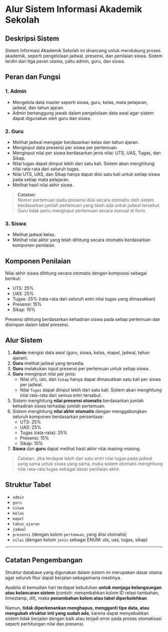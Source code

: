 # Alur Sistem Informasi Akademik Sekolah

## Deskripsi Sistem
Sistem Informasi Akademik Sekolah ini dirancang untuk mendukung proses akademik, seperti pengelolaan jadwal, presensi, dan penilaian siswa. Sistem terdiri dari tiga peran utama, yaitu admin, guru, dan siswa.

## Peran dan Fungsi

### 1. Admin
- Mengelola data master seperti siswa, guru, kelas, mata pelajaran, jadwal, dan tahun ajaran.
- Admin bertanggung jawab dalam pengelolaan data awal agar sistem dapat digunakan oleh guru dan siswa.

### 2. Guru
- Melihat jadwal mengajar berdasarkan kelas dan tahun ajaran.
- Menginput data presensi per siswa per pertemuan.
- Menginput nilai per siswa berdasarkan jenis nilai: UTS, UAS, Tugas, dan Sikap.
- Nilai tugas dapat diinput lebih dari satu kali. Sistem akan menghitung nilai rata-rata dari seluruh tugas.
- Nilai UTS, UAS, dan Sikap hanya dapat diisi satu kali untuk setiap siswa pada setiap mata pelajaran.
- Melihat hasil nilai akhir siswa.

> **Catatan:**  
> Nomor pertemuan pada presensi diisi secara otomatis oleh sistem berdasarkan jumlah pertemuan yang telah ada untuk jadwal tersebut. Guru tidak perlu menginput pertemuan secara manual di form.

### 3. Siswa
- Melihat jadwal kelas.
- Melihat nilai akhir yang telah dihitung secara otomatis berdasarkan komponen penilaian.

## Komponen Penilaian
Nilai akhir siswa dihitung secara otomatis dengan komposisi sebagai berikut:

- UTS: 25%
- UAS: 25%
- Tugas: 25% (rata-rata dari seluruh entri nilai tugas yang dimasukkan)
- Presensi: 15%
- Sikap: 10%

Presensi dihitung berdasarkan kehadiran siswa pada setiap pertemuan dan disimpan dalam tabel presensi.

## Alur Sistem

1. **Admin** mengisi data awal (guru, siswa, kelas, mapel, jadwal, tahun ajaran).
2. **Guru** melihat jadwal yang tersedia.
3. **Guru** melakukan input presensi per pertemuan untuk setiap siswa.
4. **Guru** menginput nilai per jenis:
   - Nilai `UTS`, `UAS`, dan `Sikap` hanya dapat dimasukkan satu kali per siswa per jadwal.
   - Nilai `Tugas` dapat diinput lebih dari satu kali. Sistem akan menghitung nilai rata-rata dari semua entri tersebut.
5. Sistem menghitung **nilai presensi otomatis** berdasarkan jumlah kehadiran siswa terhadap jumlah pertemuan.
6. Sistem menghitung **nilai akhir otomatis** dengan menggabungkan seluruh komponen berdasarkan persentase:
   - UTS: 25%
   - UAS: 25%
   - Tugas (rata-rata): 25%
   - Presensi: 15%
   - Sikap: 10%
7. **Siswa** dan **guru** dapat melihat hasil akhir nilai masing-masing.

> Catatan: Jika terdapat lebih dari satu entri nilai tugas pada jadwal yang sama untuk siswa yang sama, maka sistem otomatis menghitung nilai rata-rata tugas sebagai dasar penilaian akhir.

## Struktur Tabel
- `admin`
- `guru`
- `siswa`
- `kelas`
- `mapel`
- `tahun_ajaran`
- `jadwal`
- `presensi` (dengan kolom `pertemuan`, yang diisi otomatis)
- `nilai` (dengan kolom `jenis` sebagai ENUM: uts, uas, tugas, sikap)

---

## Catatan Pengembangan
Struktur database yang digunakan dalam sistem ini merupakan dasar utama agar seluruh fitur dapat berjalan sebagaimana mestinya.

Apabila di kemudian hari terdapat kebutuhan **untuk menjaga kelangsungan atau kelancaran sistem** (contoh: menambahkan kolom ID relasi tambahan, timestamp, dll), maka **penambahan kolom atau tabel diperbolehkan**.

Namun, **tidak diperkenankan menghapus, mengganti tipe data, atau mengubah struktur inti yang sudah ada**, karena dapat menyebabkan sistem tidak berjalan dengan baik atau terjadi error pada proses otomatisasi seperti perhitungan nilai dan presensi.

